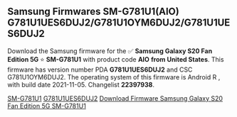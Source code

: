 <h2>Samsung Firmwares SM-G781U1(AIO) G781U1UES6DUJ2/G781U1OYM6DUJ2/G781U1UES6DUJ2</h2>
Download the Samsung firmware for the ✅ <strong>Samsung Galaxy S20 Fan Edition 5G </strong> ⭐ <strong>SM-G781U1</strong> with product code <strong>AIO</strong> <strong> from United States</strong>. This firmware has version number PDA <strong>G781U1UES6DUJ2</strong> and CSC G781U1OYM6DUJ2. The operating system of this firmware is Android R , with build date 2021-11-05. Changelist <strong>22397938</strong>.


[SM-G781U1](https://samfirm.shop/samsung/model/SM-G781U1)
[G781U1UES6DUJ2](https://samfirm.shop/samsung/pda/G781U1UES6DUJ2)
[Download Firmware Samsung Galaxy S20 Fan Edition 5G SM-G781U1](https://samfirm.shop/samsung/firmware/472035)

